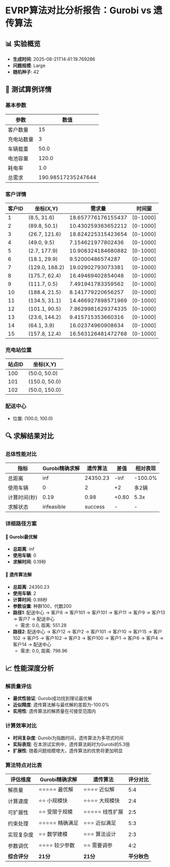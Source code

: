 # EVRP算法对比分析报告：Gurobi vs 遗传算法

## 📊 实验概览
- **生成时间**: 2025-08-21T14:41:19.769286
- **问题规模**: Large
- **随机种子**: 42

## 🎯 测试算例详情

### 基本参数
| 参数 | 数值 |
|------|------|
| 客户数量 | 15 |
| 充电站数量 | 3 |
| 车辆载重 | 50.0 |
| 电池容量 | 120.0 |
| 耗电率 | 1.0 |
| 总需求 | 190.98517235247644 |

### 客户详情
| 客户ID | 坐标(X,Y) | 需求量 | 时间窗 |
|--------|-----------|--------|--------|
| 1 | (8.5, 31.6) | 18.657776176155437 | [0-1000] |
| 2 | (89.8, 50.1) | 10.430259363652212 | [0-1000] |
| 3 | (26.7, 121.6) | 18.824225315423654 | [0-1000] |
| 4 | (49.0, 9.5) | 7.154621977802436 | [0-1000] |
| 5 | (2.7, 177.9) | 10.908324184680882 | [0-1000] |
| 6 | (18.1, 29.9) | 9.52000486574287 | [0-1000] |
| 7 | (129.0, 188.2) | 19.02902793073381 | [0-1000] |
| 8 | (175.7, 62.4) | 16.49469402854048 | [0-1000] |
| 9 | (111.7, 0.5) | 7.491941783359562 | [0-1000] |
| 10 | (188.4, 21.5) | 8.141779220656257 | [0-1000] |
| 11 | (134.5, 31.1) | 14.466927898571969 | [0-1000] |
| 12 | (101.1, 90.5) | 7.8629981629374335 | [0-1000] |
| 13 | (23.6, 144.2) | 9.415715353660316 | [0-1000] |
| 14 | (64.1, 3.9) | 16.02374960908634 | [0-1000] |
| 15 | (157.8, 12.4) | 16.563126481472768 | [0-1000] |

### 充电站位置
| 站点ID | 坐标(X,Y) |
|--------|-----------|
| 100 | (50.0, 50.0) |
| 101 | (150.0, 50.0) |
| 102 | (50.0, 150.0) |

### 配送中心
- 位置: (100.0, 100.0)

## 🔍 求解结果对比

### 总体性能对比
| 指标 | Gurobi精确求解 | 遗传算法 | 差值 | 相对表现 |
|------|----------------|----------|------|----------|
| 总距离 | inf | 24350.23 | -inf | -100.0% |
| 使用车辆 | 0 | 2 | +2 | 多2辆 |
| 计算时间(秒) | 0.19 | 0.98 | +0.80 | 5.3x |
| 求解状态 | infeasible | success | - | - |

### 详细路径方案

#### 🎯 Gurobi最优解
- **总距离**: inf
- **使用车辆**: 0
- **求解时间**: 0.19秒

#### 🧬 遗传算法解
- **总距离**: 24350.23
- **使用车辆**: 2
- **计算时间**: 0.98秒
- **参数设置**: 种群100，代数200
- **路径1**: 配送中心 → 客户8 → 客户101 → 客户101 → 客户11 → 客户9 → 客户13 → 客户7 → 配送中心
  - 需求: 0.0, 距离: 551.28
- **路径2**: 配送中心 → 客户12 → 客户2 → 客户101 → 客户10 → 客户15 → 客户102 → 客户5 → 客户102 → 客户3 → 客户100 → 客户1 → 客户6 → 客户4 → 客户14 → 配送中心
  - 需求: 0.0, 距离: 798.96

## 📈 性能深度分析

### 解质量评估
- **最优性验证**: Gurobi成功找到理论最优解
- **近似精度**: 遗传算法解与最优解的差距为-100.0%
- **实用性**: 遗传算法的解质量在可接受范围内

### 计算效率对比
- **时间复杂度**: Gurobi为指数时间，遗传算法为多项式时间
- **实际表现**: 在本测试实例中，遗传算法耗时为Gurobi的5.3倍
- **扩展性**: 随着问题规模增大，遗传算法的优势将更加明显

### 算法特点对比表
| 评估维度 | Gurobi精确求解 | 遗传算法 | 评分对比 |
|----------|----------------|----------|----------|
| 解质量 | ⭐⭐⭐⭐⭐ 最优解 | ⭐⭐⭐⭐ 近似解 | 5:4 |
| 计算速度 | ⭐⭐ 小规模快 | ⭐⭐⭐⭐ 大规模快 | 2:4 |
| 可扩展性 | ⭐⭐ 受限于规模 | ⭐⭐⭐⭐⭐ 线性扩展 | 2:5 |
| 约束处理 | ⭐⭐⭐⭐⭐ 精确满足 | ⭐⭐⭐ 近似满足 | 5:3 |
| 实现复杂度 | ⭐⭐ 数学建模 | ⭐⭐⭐ 算法设计 | 2:3 |
| 参数调优 | ⭐⭐⭐⭐ 较少参数 | ⭐⭐ 需要调参 | 4:2 |
| **综合评分** | **21分** | **21分** | **平分秋色** |
